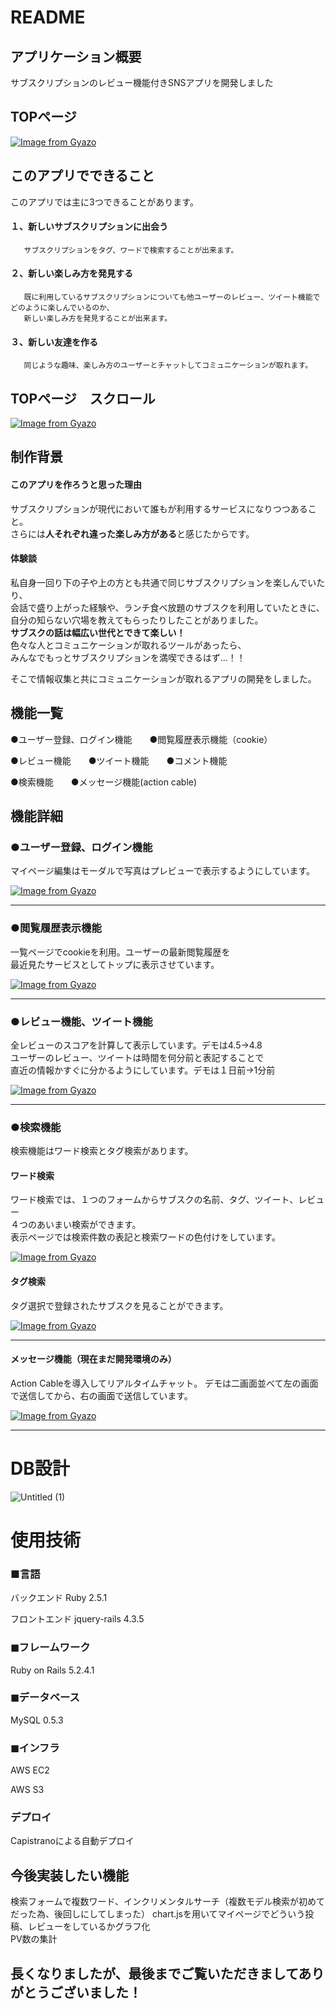 # README
## アプリケーション概要
サブスクリプションのレビュー機能付きSNSアプリを開発しました

## TOPページ

[![Image from Gyazo](https://i.gyazo.com/bf9d612cb24c9f4990444964e8db7f39.jpg)](https://gyazo.com/bf9d612cb24c9f4990444964e8db7f39)

## このアプリでできること

このアプリでは主に3つできることがあります。　　

#### １、新しいサブスクリプションに出会う

       サブスクリプションをタグ、ワードで検索することが出来ます。

#### ２、新しい楽しみ方を発見する

       既に利用しているサブスクリプションについても他ユーザーのレビュー、ツイート機能でどのように楽しんでいるのか、
       新しい楽しみ方を発見することが出来ます。

#### ３、新しい友達を作る

       同じような趣味、楽しみ方のユーザーとチャットしてコミュニケーションが取れます。
       
## TOPページ　スクロール

[![Image from Gyazo](https://i.gyazo.com/03243ad927480b9f42bf5c3c28823256.gif)](https://gyazo.com/03243ad927480b9f42bf5c3c28823256)

## 制作背景

#### このアプリを作ろうと思った理由
サブスクリプションが現代において誰もが利用するサービスになりつつあること。  
さらには**人それぞれ違った楽しみ方がある**と感じたからです。

#### 体験談
私自身一回り下の子や上の方とも共通で同じサブスクリプションを楽しんでいたり、  
会話で盛り上がった経験や、ランチ食べ放題のサブスクを利用していたときに、  
自分の知らない穴場を教えてもらったりしたことがありました。  
**サブスクの話は幅広い世代とできて楽しい！**  
色々な人とコミュニケーションが取れるツールがあったら、  
みんなでもっとサブスクリプションを満喫できるはず...！！

そこで情報収集と共にコミュニケーションが取れるアプリの開発をしました。


## 機能一覧

●ユーザー登録、ログイン機能　　●閲覧履歴表示機能（cookie）

●レビュー機能　　●ツイート機能　　●コメント機能　

●検索機能　　●メッセージ機能(action cable)


## 機能詳細

### ●ユーザー登録、ログイン機能

マイページ編集はモーダルで写真はプレビューで表示するようにしています。

[![Image from Gyazo](https://i.gyazo.com/2ccfa3ed91dfe17353eda89b0f2979ae.gif)](https://gyazo.com/2ccfa3ed91dfe17353eda89b0f2979ae)

***

### ●閲覧履歴表示機能

一覧ページでcookieを利用。ユーザーの最新閲覧履歴を  
最近見たサービスとしてトップに表示させています。

[![Image from Gyazo](https://i.gyazo.com/c6a16c9eaa167c654ea4da6af1c585be.gif)](https://gyazo.com/c6a16c9eaa167c654ea4da6af1c585be)

***

### ●レビュー機能、ツイート機能

全レビューのスコアを計算して表示しています。デモは4.5→4.8  
ユーザーのレビュー、ツイートは時間を何分前と表記することで  
直近の情報かすぐに分かるようにしています。デモは１日前→1分前

[![Image from Gyazo](https://i.gyazo.com/6d13a18b4269a8d6d2c718218258e9a8.gif)](https://gyazo.com/6d13a18b4269a8d6d2c718218258e9a8)

***

### ●検索機能
検索機能はワード検索とタグ検索があります。

#### ワード検索
ワード検索では、１つのフォームからサブスクの名前、タグ、ツイート、レビュー  
４つのあいまい検索ができます。  
表示ページでは検索件数の表記と検索ワードの色付けをしています。

[![Image from Gyazo](https://i.gyazo.com/2baee499907b03a8c2ddd4628aeb3426.gif)](https://gyazo.com/2baee499907b03a8c2ddd4628aeb3426)


#### タグ検索
タグ選択で登録されたサブスクを見ることができます。

[![Image from Gyazo](https://i.gyazo.com/3a43cd7f649a954505d0d3c61b168f55.gif)](https://gyazo.com/3a43cd7f649a954505d0d3c61b168f55)

***

#### メッセージ機能（現在まだ開発環境のみ）
Action Cableを導入してリアルタイムチャット。
デモは二画面並べて左の画面で送信してから、右の画面で送信しています。

[![Image from Gyazo](https://i.gyazo.com/84ea31a67971e0cbf38b7e16ca265767.gif)](https://gyazo.com/84ea31a67971e0cbf38b7e16ca265767)
***


# DB設計

![Untitled (1)](https://user-images.githubusercontent.com/60495508/78660501-2b37d500-7908-11ea-9658-88644277083d.png)


# 使用技術
### ■言語
バックエンド
Ruby 2.5.1

フロントエンド
jquery-rails 4.3.5

### ◼︎フレームワーク
Ruby on Rails 5.2.4.1

### ◼︎データベース
MySQL 0.5.3

### ◼︎インフラ
AWS EC2

AWS S3

### デプロイ
Capistranoによる自動デプロイ


## 今後実装したい機能
検索フォームで複数ワード、インクリメンタルサーチ（複数モデル検索が初めてだった為、後回しにしてしまった）
chart.jsを用いてマイページでどういう投稿、レビューをしているかグラフ化  
PV数の集計
  
  
## 長くなりましたが、最後までご覧いただきましてありがとうございました！ 
